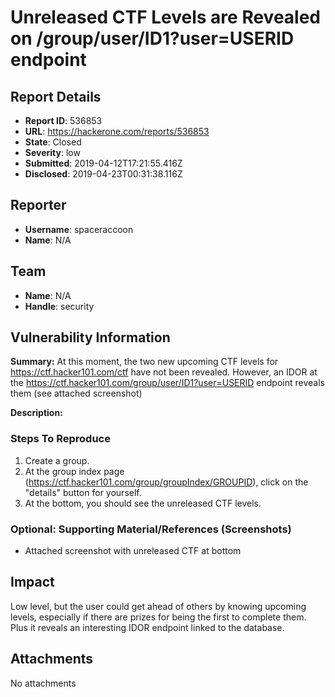 # Unreleased CTF Levels are Revealed on /group/user/ID1?user=USERID endpoint

## Report Details
- **Report ID**: 536853
- **URL**: https://hackerone.com/reports/536853
- **State**: Closed
- **Severity**: low
- **Submitted**: 2019-04-12T17:21:55.416Z
- **Disclosed**: 2019-04-23T00:31:38.116Z

## Reporter
- **Username**: spaceraccoon
- **Name**: N/A

## Team
- **Name**: N/A
- **Handle**: security

## Vulnerability Information
**Summary:**
At this moment, the two new upcoming CTF levels for https://ctf.hacker101.com/ctf have not been revealed. However, an IDOR at the https://ctf.hacker101.com/group/user/ID1?user=USERID endpoint reveals them (see attached screenshot)

**Description:**

### Steps To Reproduce

1. Create a group.
2. At the group index page (https://ctf.hacker101.com/group/groupIndex/GROUPID), click on the "details" button for yourself.
3. At the bottom, you should see the unreleased CTF levels.

### Optional: Supporting Material/References (Screenshots)

 * Attached screenshot with unreleased CTF at bottom

## Impact

Low level, but the user could get ahead of others by knowing upcoming levels, especially if there are prizes for being the first to complete them. Plus it reveals an interesting IDOR endpoint linked to the database.

## Attachments
No attachments
